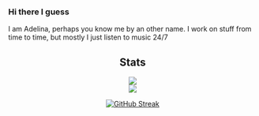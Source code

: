 ### Hi there I guess
I am Adelina, perhaps you know me by an other name. 
I work on stuff from time to time, but mostly I just listen to music 24/7

<div align="center">
  <h2>Stats</h2>
  
  <img src="https://github-readme-stats.vercel.app/api?username=AdelinaM17n&show_icons=true&theme=aura" />
  <br>
  <img src="https://github-readme-stats.vercel.app/api/top-langs/?username=AdelinaM17n&show_icons=true&theme=aura" />


[![GitHub Streak](https://streak-stats.demolab.com?user=AdelinaM17n&theme=nightowl&hide_border=true&background=0E001A&fire=D77128&sideLabels=7120C7&sideNums=CA3636&ring=8362A6)](https://git.io/streak-stats)
</div>


